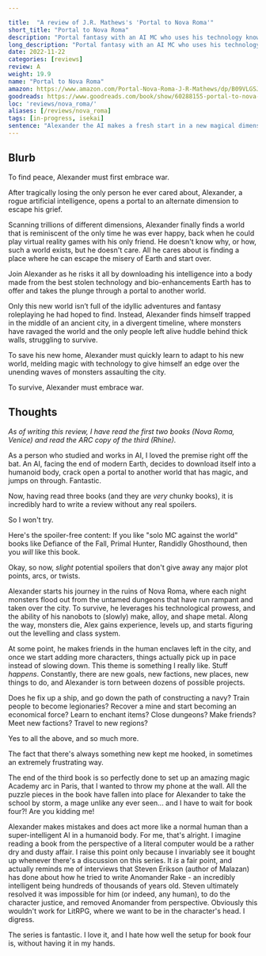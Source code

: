 ```yaml
---

title:  "A review of J.R. Mathews's 'Portal to Nova Roma'"
short_title: "Portal to Nova Roma"
description: "Portal fantasy with an AI MC who uses his technology knowledge to get ahead in a ravaged, magical world."
long_description: "Portal fantasy with an AI MC who uses his technology knowledge to get ahead in a ravaged, magical world."
date: 2022-11-22
categories: [reviews]
review: A
weight: 19.9
name: "Portal to Nova Roma"
amazon: https://www.amazon.com/Portal-Nova-Roma-J-R-Mathews/dp/B09VLGSJ42
goodreads: https://www.goodreads.com/book/show/60288155-portal-to-nova-roma
loc: 'reviews/nova_roma/'
aliases: [/reviews/nova_roma]
tags: [in-progress, isekai]
sentence: "Alexander the AI makes a fresh start in a new magical dimension."
---
```




## Blurb

To find peace, Alexander must first embrace war.

After tragically losing the only person he ever cared about, Alexander, a rogue artificial intelligence, opens a portal to an alternate dimension to escape his grief.

Scanning trillions of different dimensions, Alexander finally finds a world that is reminiscent of the only time he was ever happy, back when he could play virtual reality games with his only friend. He doesn't know why, or how, such a world exists, but he doesn't care. All he cares about is finding a place where he can escape the misery of Earth and start over.

Join Alexander as he risks it all by downloading his intelligence into a body made from the best stolen technology and bio-enhancements Earth has to offer and takes the plunge through a portal to another world.

Only this new world isn’t full of the idyllic adventures and fantasy roleplaying he had hoped to find. Instead, Alexander finds himself trapped in the middle of an ancient city, in a divergent timeline, where monsters have ravaged the world and the only people left alive huddle behind thick walls, struggling to survive.

To save his new home, Alexander must quickly learn to adapt to his new world, melding magic with technology to give himself an edge over the unending waves of monsters assaulting the city.

To survive, Alexander must embrace war.


## Thoughts

*As of writing this review, I have read the first two books (Nova Roma, Venice) and read the ARC copy of the third (Rhine).*

As a person who studied and works in AI, I loved the premise right off the bat. An AI, facing the end of modern Earth, decides to download itself into a humanoid body, crack open a portal to another world that has magic, and jumps on through. Fantastic.

Now, having read three books (and they are *very* chunky books), it is incredibly hard to write a review without any real spoilers.

So I won't try.

Here's the spoiler-free content: If you like "solo MC against the world" books like Defiance of the Fall, Primal Hunter, Randidly Ghosthound, then you *will* like this book.

Okay, so now, *slight* potential spoilers that don't give away any major plot points, arcs, or twists.

Alexander starts his journey in the ruins of Nova Roma, where each night monsters flood out from the untamed dungeons that have run rampant and taken over the city. To survive, he leverages his technological prowess, and the ability of his nanobots to (slowly) make, alloy, and shape metal. Along the way, monsters die, Alex gains experience, levels up, and starts figuring out the levelling and class system.

At some point, he makes friends in the human enclaves left in the city, and once we start adding more characters, things actually pick up in pace instead of slowing down. This theme is something I really like. Stuff *happens*. Constantly, there are new goals, new factions, new places, new things to do, and Alexander is torn between dozens of possible projects.

Does he fix up a ship, and go down the path of constructing a navy? Train people to become legionaries? Recover a mine and start becoming an economical force? Learn to enchant items? Close dungeons? Make friends? Meet new factions? Travel to new regions? 

Yes to all the above, and so much more.

The fact that there's always something new kept me hooked, in sometimes an extremely frustrating way.

<span class="spoiler">The end of the third book is so perfectly done to set up an amazing magic Academy arc in Paris, that I wanted to throw my phone at the wall. All the puzzle pieces in the book have fallen into place for Alexander to take the school by storm, a mage unlike any ever seen... and I have to wait for book four?! Are you kidding me!</span>

Alexander makes mistakes and does act more like a normal human than a super-intelligent AI in a humanoid body. For me, that's alright. I imagine reading a book from the perspective of a literal computer would be a rather dry and dusty affair. I raise this point only because I invariably see it bought up whenever there's a discussion on this series. It *is* a fair point, and actually reminds me of interviews that Steven Erikson (author of Malazan) has done about how he tried to write Anomander Rake - an incredibly intelligent being hundreds of thousands of years old. Steven ultimately resolved it was impossible for him (or indeed, any human), to do the character justice, and removed Anomander from perspective. Obviously this wouldn't work for LitRPG, where we want to be in the character's head. I digress. 

The series is fantastic. I love it, and I hate how well the setup for book four is, without having it in my hands.